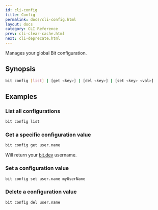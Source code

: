 ```yaml
---
id: cli-config
title: Config
permalink: docs/cli-config.html
layout: docs
category: CLI Reference
prev: cli-clear-cache.html
next: cli-deprecate.html
---
```


Manages your global Bit configuration.

## Synopsis

```bash
bit config [list] | [get <key>] | [del <key>] | [set <key> <val>]
```

## Examples

### List all configurations

```bash
bit config list
```

### Get a specific configuration value

```bash
bit config get user.name
```

Will return your [bit.dev](https://bit.dev) username.

### Set a configuration value

```bash
bit config set user.name myUserName
```

### Delete a configuration value

```bash
bit config del user.name
```
